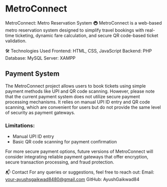 # MetroConnect
MetroConnect: Metro Reservation System 🚇
MetroConnect is a web-based metro reservation system designed to simplify travel bookings with real-time ticketing, dynamic fare calculation, and secure QR code-based ticket validation.

🛠️ Technologies Used
Frontend: HTML, CSS, JavaScript
Backend: PHP
Database: MySQL
Server: XAMPP

## Payment System

The MetroConnect project allows users to book tickets using simple payment methods like UPI and QR code scanning. However, please note that the current payment system does not utilize secure payment processing mechanisms. It relies on manual UPI ID entry and QR code scanning, which are convenient for users but do not provide the same level of security as payment gateways.

### Limitations:
- Manual UPI ID entry
- Basic QR code scanning for payment confirmation

For more secure payment options, future versions of MetroConnect will consider integrating reliable payment gateways that offer encryption, secure transaction processing, and fraud protection.

📬 Contact
For any queries or suggestions, feel free to reach out:
Email: your-ayushsgaikwad8480@gmail.com
GitHub: AyushGaikwad84

